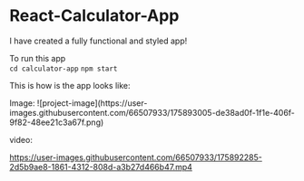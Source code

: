 # React-Calculator-App
<p> I have created a fully functional and styled app!</p>
To run this app 
<br>
<code>cd calculator-app</code>
<code>npm start</code>

<p>This is how is the app looks like:</p>
Image:
![project-image](https://user-images.githubusercontent.com/66507933/175893005-de38ad0f-1f1e-406f-9f82-48ee21c3a67f.png)


video:


https://user-images.githubusercontent.com/66507933/175892285-2d5b9ae8-1861-4312-808d-a3b27d466b47.mp4
